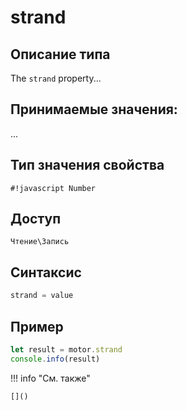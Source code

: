 # strand

## Описание типа
The `strand` property...

## Принимаемые значения:
...

## Тип значения свойства
`#!javascript Number`

## Доступ
`Чтение\Запись`

## Синтаксис
```javascript
strand = value
```

## Пример
```javascript linenums="1"
let result = motor.strand
console.info(result)
```

!!! info "См. также"

    []()

